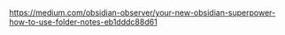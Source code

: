 https://medium.com/obsidian-observer/your-new-obsidian-superpower-how-to-use-folder-notes-eb1dddc88d61
